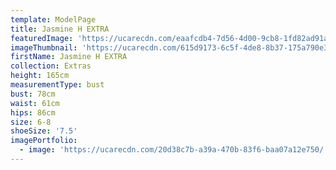 ```yaml
---
template: ModelPage
title: Jasmine H EXTRA
featuredImage: 'https://ucarecdn.com/eaafcdb4-7d56-4d00-9cb8-1fd82ad91ab4/'
imageThumbnail: 'https://ucarecdn.com/615d9173-6c5f-4de8-8b37-175a790e30cd/'
firstName: Jasmine H EXTRA
collection: Extras
height: 165cm
measurementType: bust
bust: 78cm
waist: 61cm
hips: 86cm
size: 6-8
shoeSize: '7.5'
imagePortfolio:
  - image: 'https://ucarecdn.com/20d38c7b-a39a-470b-83f6-baa07a12e750/'
---
```



